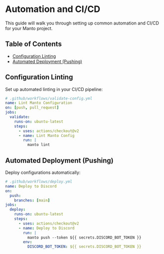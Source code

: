 # Automation and CI/CD <!-- omit in toc -->

This guide will walk you through setting up common automation and CI/CD for your Manto project.

## Table of Contents <!-- omit in toc -->

- [Configuration Linting](#configuration-linting)
- [Automated Deployment (Pushing)](#automated-deployment-pushing)

## Configuration Linting

Set up automated linting in your CI/CD pipeline:

```yaml
# .github/workflows/validate-config.yml
name: Lint Manto Configuration
on: [push, pull_request]
jobs:
  validate:
    runs-on: ubuntu-latest
    steps:
      - uses: actions/checkout@v2
      - name: Lint Manto Config
        run: |
          manto lint
```

## Automated Deployment (Pushing)

Deploy configurations automatically:

```yaml
# .github/workflows/deploy.yml
name: Deploy to Discord
on:
  push:
    branches: [main]
jobs:
  deploy:
    runs-on: ubuntu-latest
    steps:
      - uses: actions/checkout@v2
      - name: Deploy to Discord
        run: |
          manto push --token ${{ secrets.DISCORD_BOT_TOKEN }}
        env:
          DISCORD_BOT_TOKEN: ${{ secrets.DISCORD_BOT_TOKEN }}
```
